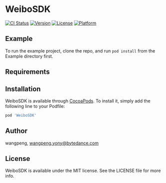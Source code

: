 # WeiboSDK

[![CI Status](https://img.shields.io/travis/wangpeng/WeiboSDK.svg?style=flat)](https://travis-ci.org/wangpeng/WeiboSDK)
[![Version](https://img.shields.io/cocoapods/v/WeiboSDK.svg?style=flat)](https://cocoapods.org/pods/WeiboSDK)
[![License](https://img.shields.io/cocoapods/l/WeiboSDK.svg?style=flat)](https://cocoapods.org/pods/WeiboSDK)
[![Platform](https://img.shields.io/cocoapods/p/WeiboSDK.svg?style=flat)](https://cocoapods.org/pods/WeiboSDK)

## Example

To run the example project, clone the repo, and run `pod install` from the Example directory first.

## Requirements

## Installation

WeiboSDK is available through [CocoaPods](https://cocoapods.org). To install
it, simply add the following line to your Podfile:

```ruby
pod 'WeiboSDK'
```

## Author

wangpeng, wangpeng.yony@bytedance.com

## License

WeiboSDK is available under the MIT license. See the LICENSE file for more info.
